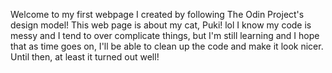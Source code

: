 Welcome to my first webpage I created by following The Odin Project's design model!
This web page is about my cat, Puki! lol
I know my code is messy and I tend to over complicate things, but I'm still learning and I hope that as time goes on, I'll be able to clean up the code and make it look nicer.
Until then, at least it turned out well!
